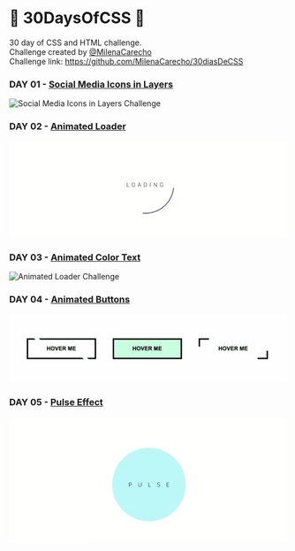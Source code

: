 # 🚀 30DaysOfCSS 🚀


30 day of CSS and HTML challenge.</br>
Challenge created by [@MilenaCarecho](https://github.com/MilenaCarecho)</br>
Challenge link: https://github.com/MilenaCarecho/30diasDeCSS 


### DAY 01 - [Social Media Icons in Layers](https://github.com/myriankatto/30daysofcss/tree/master/Challenges/day01)
![Social Media Icons in Layers Challenge](https://github.com/myriankatto/30daysofcss/blob/master/Challenges/gifs/day01.gif)


### DAY 02 - [Animated Loader](https://github.com/myriankatto/30daysofcss/tree/master/Challenges/day02)
![Animated Loader Challenge](https://github.com/myriankatto/30daysofcss/blob/master/Challenges/gifs/day02.gif)


### DAY 03 - [Animated Color Text](https://github.com/myriankatto/30daysofcss/tree/master/Challenges/day03)
![Animated Loader Challenge](https://github.com/myriankatto/30daysofcss/blob/master/Challenges/gifs/day03.gif)


### DAY 04 - [Animated Buttons](https://github.com/myriankatto/30daysofcss/tree/master/Challenges/day04)
![Animated Buttons](https://github.com/myriankatto/30daysofcss/blob/master/Challenges/gifs/day04.gif)


### DAY 05 - [Pulse Effect](https://github.com/myriankatto/30daysofcss/tree/master/Challenges/day05)
![Pulse Effect](https://github.com/myriankatto/30daysofcss/blob/master/Challenges/gifs/day05.gif)

